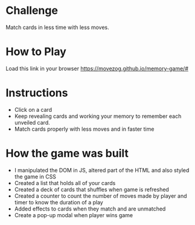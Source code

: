# Challenge
Match cards in less time with less moves.

# How to Play
Load this link in your browser https://movezog.github.io/memory-game/#

# Instructions
- Click on a card
- Keep revealing cards and working your memory to remember each unveiled card.
- Match cards properly with less moves and in faster time

# How the game was built 
- I manipulated the DOM in JS, altered part of the HTML and also styled the game in CSS
- Created a list that holds all of your cards
- Created a deck of cards that shuffles when game is refreshed
- Created a counter to count the number of moves made by player and timer to know the duration of a play
- Added effects to cards when they match and are unmatched
- Create a pop-up modal when player wins game
